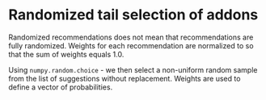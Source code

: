# Randomized tail selection of addons

Randomized recommendations does not mean that recommendations are
fully randomized.  Weights for each recommendation are normalized to
so that the sum of weights equals 1.0.

Using `numpy.random.choice` - we then select a non-uniform random
sample from the list of suggestions without replacement.  Weights are
used to define a vector of probabilities.

